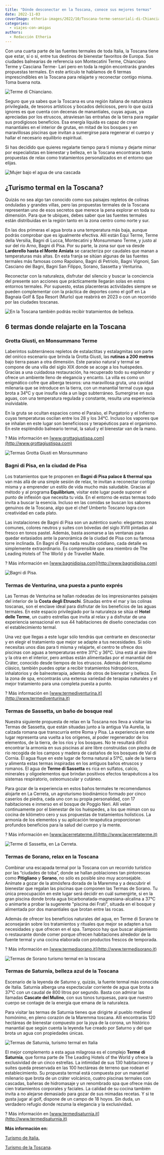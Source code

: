 ```yaml
---
title: "Dónde desconectar en la Toscana, conoce sus mejores termas"
date: 2022-11-03
coverImage: etheria-images/2022/10/Toscana-terme-sensoriali-di-Chianciano.jpg
categories: 
  - viajes-con-amigas
authors: 
  - Redacción Etheria
---
```


Con una cuarta parte de las fuentes termales de toda Italia, la Toscana tiene que estar, 
sí o sí, entre tus destinos de bienestar favoritos de Europa. Sus ciudades balnearias de 
referencia son Montecatini Terme, Chianciano Terme y Casciana Terme- Lari pero en toda 
la región encontrarás grandes propuestas termales. En este artículo te hablamos de 6 
termas imprescindibles en la Toscana para relajarte y reconectar contigo misma. Toma 
buena nota. 

![Terme di Chianciano.](etheria-images/2022/10/Toscana-terme-sensoriali-di-Chianciano.jpg "© Termas di Chianciano.")

Seguro que ya sabes que la Toscana es una región italiana de naturaleza privilegiada, de 
tesoros artísticos y bocados deliciosos, pero lo que quizá ignores es que cuenta con 
decenas de manantiales, cuyas aguas, ya apreciadas por los etruscos, atraviesan las 
entrañas de la tierra para regalar sus prodigiosos beneficios. Esa energía líquida es 
capaz de crear manantiales en el interior de grutas, en mitad de los bosques y en 
maravillosas piscinas que invitan a sumergirse para regenerar el cuerpo y hallar el 
necesario equilibrio espiritual. 

Si has decidido que quieres regalarte tiempo para ti misma y dejarte mimar por 
especialistas en bienestar y belleza, en la Toscana encontraras tanto propuestas de 
relax como tratamientos personalizados en el entorno que elijas. 

![Mujer bajo el agua de una cascada](etheria-images/2022/10/termas-toscana-italia.jpg "Las terapias termales son idóneas para encontrar el equilibrio. © Seth Doyle")

## ¿Turismo termal en la Toscana?

Quizás no sea algo tan conocido como sus paisajes repletos de colinas onduladas y 
grandes villas, pero las propuestas termales de la Toscana representan uno de esos 
secretos que merece la pena explorar en toda su dimensión. Para que te ubiques, debes 
saber que las fuentes termales están distribuidas en la región tanto en la zona centro 
como norte y sur. 

En las dos primeras el agua brota a una temperatura más baja, aunque podrás comprobar 
que es igualmente efectiva. Allí están Equi Terme, Terme della Versilia, Bagni di Lucca, 
Montecatini y Monsummano Terme, y justo al sur del río Arno, Bagni di Pisa. Por su 
parte, la zona sur que va desde **Larderello hasta el Monte Amiata** se caracteriza por 
caudales que manan a temperaturas más altas. En esta franja se sitúan algunas de las 
fuentes termales más famosas como Rapolano, Bagni di Petriolo, Bagni Vignoni, San 
Casciano dei Bagni, Bagni San Filippo, Sorano, Sassetta y Venturina. 

Reconectar con la naturaleza, disfrutar del silencio y buscar la conciencia del presente 
son acciones que prácticamente llegarán solas en estos entornos termales. Por supuesto, 
estas placenteras actividades siempre se pueden complementar con la práctica de deportes 
como el golf en La Bagnaia Golf & Spa Resort (Murlo) que reabrirá en 2023 o con un 
recorrido por las ciudades toscanas. 

![En la Toscana también podrás recibir tratamientos de belleza.](etheria-images/2022/10/tratamiento-belleza-italia.jpg "En la Toscana también podrás recibir tratamientos de belleza. © Antonika Chanel")

## 6 termas donde relajarte en la Toscana

### Grotta Giusti, en Monsummano Terme

Laberintos subterráneos repletos de estalactitas y estalagmitas son parte del onírico 
escenario que brinda la Grotta Giusti, las **rutinas a 200 metros** bajo tierra pasan a 
otra dimensión. Este paraíso natural y termal se compone de una villa del siglo XIX 
donde se acoge a los huéspedes. Gracias a una cuidadosa restauración, ha recuperado todo 
su esplendor y ofrece un ambiente lleno de elegancia y encanto. La villa es como un 
enigmático cofre que alberga tesoros: una maravillosa gruta, una cavidad milenaria que 
se introduce en la tierra, con un manantial termal cuya agua brota a 34°C y que insufla 
vida a un lago subterráneo. Sumergirse en sus aguas, con una temperatura regulada y 
constante, resulta una experiencia inolvidable. 

En la gruta se ocultan espacios como el Paraíso, el Purgatorio y el Infierno cuyas 
temperaturas oscilan entre los 28 y los 34°C. Incluso los vapores que se inhalan en este 
lugar son beneficiosos y terapéuticos para el organismo. En este espléndido balneario 
termal, la salud y el bienestar van de la mano. 

? Más información en [www.grottagiustispa.com](http://www.grottagiustispa.com) 

![Termas Grotta Giusti en Monsummano](etheria-images/2022/10/toscana-Monsummano.jpg "Termas Grotta Giusti en Monsummano. © Archivo Toscana Promozione Turistica by Nicola Santini")

### Bagni di Pisa, en la ciudad de Pisa

Los tratamientos que te proponen en **Bagni di Pisa palace & thermal spa** van más allá 
de una simple sesión de relax, te invitan a reconectar contigo misma y a emprender un 
estilo de vida mucho más saludable. Gracias al método y al programa **Equilibrium**, 
visitar este lugar puede suponer el punto de inflexión que necesita tu vida. En el 
entorno de estas termas todo invita a buscar la esencia. Incluso en las comidas se 
buscan los sabores genuinos de la Toscana, algo que el chef Umberto Toscano logra con 
creatividad en cada plato. 

Las instalaciones de Bagni di Pisa son un auténtico sueño: elegantes zonas comunes, 
colores neutros y suites con bóvedas del siglo XVIII pintadas al fresco en tonos pastel. 
Además, basta asomarse a las ventanas para quedar extasiados ante la panorámica de la 
ciudad de Pisa con su famosa torre inclinada. En Bagni di Pisa nada resulta cotidiano, 
cada detalle es simplemente extraordinario. Es comprensible que sea miembro de The 
Leading Hotels of The World y de Traveller Made. 

? Más información en [www.bagnidipisa.com](http://www.bagnidipisa.com) 

![Bagni di Pisa.](etheria-images/2022/10/toscana-Bagni-di-Pisa.jpg "Bagni di Pisa. © Archivo Toscana Promozione Turistica by Nicola Santini")

### Termas de Venturina, una puesta a punto exprés

Las Termas de Venturina se hallan rodeadas de los impresionantes paisajes del interior 
de la **Costa degli Etruschi**. Situadas entre el mar y las colinas toscanas, son el 
enclave ideal para disfrutar de los beneficios de las aguas termales. En este espacio 
privilegiado por la naturaleza se sitúa el **Hotel delle Terme**, un cuatro estrellas 
que invita al relax y a disfrutar de una experiencia sensacional en sus 44 habitaciones 
de diseño conectadas con el establecimiento termal. 

Una vez que llegas a este lugar sólo tendrás que centrarte en desconectar y en elegir el 
tratamiento que mejor se adapte a tus necesidades. Si sólo necesitas unos días para ti 
misma y relajarte, el centro te ofrece dos piscinas con aguas a temperaturas entre 31°C 
y 36°C. Una está al aire libre y la otra en el interior, pero ambas están alimentadas 
por el manantial del Cráter, conocido desde tiempos de los etruscos. Además del 
termalismo clásico, también puedes optar a recibir tratamientos hidropónicos, 
inhalatorios y de balneoterapia, además de otros de bienestar y belleza. En la zona de 
spa, encontrarás una extensa variedad de terapias naturales y el mejor tratamiento para 
una completa puesta a punto. 

? Más información en [www.termediventurina.it](http://www.termediventurina.it) 

### Termas de Sassetta, un baño de bosque real

Nuestra siguiente propuesta de relax en la Toscana nos lleva a visitar las Termas de 
Sassetta, que están situadas junto a la antigua Via Aurelia, la calzada romana que 
transcurría entre Roma y Pisa. La experiencia en este lugar representa una vuelta a los 
orígenes, al poder regenerador de los elementos, de la tierra, de los ríos y los 
bosques. No te resultará difícil encontrar la armonía en sus piscinas al aire libre 
construidas con piedra de río recogida de los campos y madera de castaños de los bosques 
de Val di Cornia. El agua fluye en este lugar de forma natural a 51°C, sale de la tierra 
y alimenta estas termas inspiradas en los antiguos baños etruscos y romanos. El agua de 
**Terme di Sassetta** es rica en sulfatos, calcio, minerales y oligoelementos que 
brindan positivos efectos terapéuticos a los sistemas respiratorio, osteomuscular y 
cutáneo. 

Para gozar de la experiencia en estos baños termales te recomendamos alojarte en La 
Cerreta, un agroturismo biodinámico formado por cinco caseríos de piedra, cada uno con 
su propia personalidad, con 17 habitaciones e inmerso en el bosque de Poggio Neri. Allí 
velan continuamente por el bienestar de los huéspedes, a los que miman con su cocina de 
kilómetro cero y sus propuestas de tratamientos holísticos. La armonía de los elementos 
y su aplicación terapéutica proporcionan profundos beneficios para la salud del cuerpo y 
la mente. 

? Más información en [www.lacerretaterme.it](http://www.lacerretaterme.it) 

![Terme di Sassetta, en La Cerreta.](etheria-images/2022/10/toscana-La-Cerreta.jpg "Terme di Sassetta, en La Cerreta. © Archivo Toscana Promozione Turistica by Nicola Santini")

### Termas de Sorano, relax en la Toscana

Combinar una escapada termal por la Toscana con un recorrido turístico por las “ciudades 
de toba”, donde se hallan poblaciones tan pintorescas como **Pitigliano** y **Sorano**, 
no sólo es posible sino muy aconsejable. Anímate a gozar de la atmósfera dorada de la 
Maremma y a descubrir el bienestar que regalan las piscinas que componen las Termas de 
Sorano. Tu única preocupación en este lugar será decidir en cuál sumergirte, si en la 
gran piscina donde brota agua bicarbonatada-magnesiana-alcalina a 37°C o animarte a 
probar la sugerente "piscina dei Frati", situada en el bosque y alimentada por dos 
manantiales que brotan entre las rocas. 

Además de ofrecer los beneficios naturales del agua, en Terme di Sorano te aconsejarán 
sobre los tratamientos y rituales que mejor se adapten a tus necesidades y que ofrecen 
en el spa. Tampoco hay que buscar alojamiento o restaurante donde comer porque ofrecen 
habitaciones alrededor de la fuente termal y una cocina elaborada con productos frescos 
de temporada. 

? Más información en [www.termedisorano.it](http://www.termedisorano.it) 

![Termas de Sorano turismo termal en la toscana](etheria-images/2022/10/toscana-termas-Sorano.jpg "Termas de Sorano. © Archivo Toscana Promozione Turistica by Nicola Santini")

### Termas de Saturnia, belleza azul de la Toscana

Escenario de la leyenda de Saturno y, quizás, la fuente termal más conocida de Italia. 
Saturnia alberga una espectacular corriente de agua que brota a 37°C con un caudal de 
800 litros por segundo. Basta con admirar las llamadas **Cascate del Mulino**, con sus 
tonos turquesas, para que nuestro cuerpo se contagie de la energía que emana de la 
naturaleza. 

Para visitar las termas de Saturnia tienes que dirigirte al pueblo medieval homónimo, en 
pleno corazón de la Maremma toscana. Allí encontrarás 120 hectáreas de bienestar 
compuesto por la joya de la corona, un histórico manantial que según cuenta la leyenda 
fue creado por Saturno y del que brota un agua con propiedades únicas. 

![Termas de Saturnia, turismo termal en Italia](etheria-images/2022/10/termas-Saturnia-toscana.jpg "Termas de Saturnia. © Nicola Santini/ Archivo Toscana Promozione Turistica")

El mejor complemento a esta agua milagrosa es el complejo **Terme di Saturnia**, que 
forma parte de The Leading Hotels of the World y ofrece la exclusividad de un cinco 
estrellas. La intimidad de sus 130 habitaciones y suites queda preservada en las 100 
hectáreas de terreno que rodean el establecimiento. Su propuesta termal está compuesta 
por un manantial milenario que brota de un cráter volcánico, cuatro piscinas termales 
con cascadas, bañeras de hidromasaje y un renombrado spa que ofrece más de cien 
tratamientos corporales y faciales. La calidad de su cocina también invita a no alejarse 
demasiado para gozar de sus mimadas recetas. Y si te gusta jugar al golf, dispone de un 
campo de 18 hoyos. Sin duda, un verdadero refugio donde rezuma la elegancia y la 
exclusividad. 

? Más información en [www.termedisaturnia.it](http://www.termedisaturnia.it) 

**Más información en:** 

[Turismo de Italia.](https://www.italia.it/es/toscana/que-hacer/montecatini-terme) 

[Turismo de la Toscana](https://www.visittuscany.com/es/).
